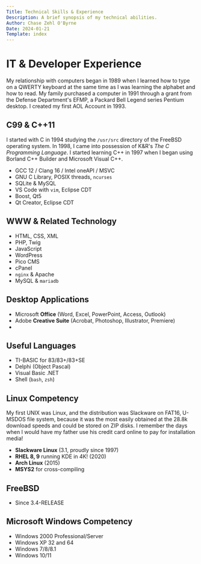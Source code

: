 ```yaml
---
Title: Technical Skills & Experience
Description: A brief synopsis of my technical abilities.
Author: Chase Zehl O'Byrne
Date: 2024-01-21
Template: index
---
```


# IT & Developer Experience
My relationship with computers began in 1989 when I learned how to type on a QWERTY keyboard at the same time as
I was learning the alphabet and how to read. My family purchased a computer in 1991 through a grant from the 
Defense Department's EFMP, a Packard Bell Legend series Pentium desktop. I created my first AOL Account in 1993.

## C99 & C++11
I started with C in 1994 studying the `/usr/src` directory of the FreeBSD operating system. In 1998, I came into
possession of K&R's *The C Programming Language*. I started learning C++ in 1997 when I began using Borland C++ 
Builder and Microsoft Visual C++. 
 * GCC 12 / Clang 16 / Intel oneAPI / MSVC
 * GNU C Library, POSIX threads, `ncurses`
 * SQLite & MySQL
 * VS Code with `vim`, Eclipse CDT
 * Boost, Qt5
 * Qt Creator, Eclipse CDT

## WWW & Related Technology
 * HTML, CSS, XML
 * PHP, Twig
 * JavaScript
 * WordPress
 * Pico CMS
 * cPanel
 * `nginx` & Apache
 * MySQL & `mariadb`

## Desktop Applications
 * Microsoft **Office** (Word, Excel, PowerPoint, Access, Outlook)
 * Adobe **Creative Suite** (Acrobat, Photoshop, Illustrator, Premiere)
 * 

## Useful Languages
 * TI-BASIC for 83/83+/83+SE
 * Delphi (Object Pascal)
 * Visual Basic .NET
 * Shell (`bash`, `zsh`)

## Linux Competency
My first UNIX was Linux, and the distribution was Slackware on FAT16, U-MSDOS file system, because it was the most 
easily obtained at the 28.8k download speeds and could be stored on ZIP disks. I remember the days when I would have
my father use his credit card online to pay for installation media! 
 * **Slackware Linux** (3.1, proudly since 1997)
 * **RHEL 8, 9** running KDE in 4K! (2020)
 * **Arch Linux** (2015) 
 * **MSYS2** for cross-compiling

## FreeBSD 
 * Since 3.4-RELEASE

## Microsoft Windows Competency
 * Windows 2000 Professional/Server
 * Windows XP 32 and 64
 * Windows 7/8/8.1
 * Windows 10/11
